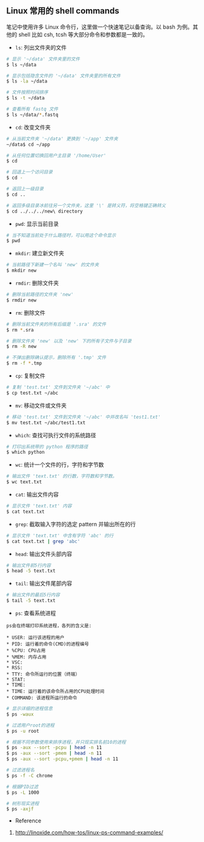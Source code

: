 ## Linux 常用的 shell commands

笔记中使用许多 Linux 命令行，这里做一个快速笔记以备查询。以 bash 为例。其他的 shell 比如 csh, tcsh 等大部分命令和参数都是一致的。

- `ls`: 列出文件夹的文件

```bash
# 显示 '~/data' 文件夹里的文件
$ ls ~/data

# 显示包括隐含文件的 '~/data' 文件夹里的所有文件
$ ls -la ~/data

# 文件按照时间排序
$ ls -t ~/data

# 查看所有 fastq 文件
$ ls ~/data/*.fastq
```

- `cd`: 改变文件夹

```bash
# 从当前文件夹 '~/data' 更换到 '~/app' 文件夹
~/data$ cd ~/app

# 从任何位置切换回用户主目录 '/home/User'
$ cd

# 回退上一个访问目录
$ cd -

# 返回上一级目录
$ cd ..

# 返回多级目录冰前往另一个文件夹，这里 '\' 是转义符，将空格键正确转义
$ cd ../../../new\ directory
```

- `pwd`: 显示当前目录

```bash
# 当不知道当前处于什么路径时，可以用这个命令显示
$ pwd
```

- `mkdir`: 建立新文件夹

```bash
# 当前路径下新建一个名叫 'new' 的文件夹
$ mkdir new
```

- `rmdir`: 删除文件夹

```bash
# 删除当前路径的文件夹 'new'
$ rmdir new
```

- `rm`: 删除文件

```bash
# 删除当前文件夹的所有后缀是 '.sra' 的文件
$ rm *.sra

# 删除文件夹 'new' 以及 'new' 下的所有子文件与子目录
$ rm -R new

# 不弹出删除确认提示，删除所有 '.tmp' 文件
$ rm -f *.tmp
```

- `cp`: 复制文件

```bash
# 复制 'test.txt' 文件到文件夹 '~/abc' 中
$ cp test.txt ~/abc
```

- `mv`: 移动文件或文件夹

```bash
# 移动 'test.txt' 文件到文件夹 '~/abc' 中并改名叫 'test1.txt'
$ mv test.txt ~/abc/test1.txt
```

- `which`: 查找可执行文件的系统路径

```bash
# 打印出系统带的 python 程序的路径
$ which python
```

- `wc`: 统计一个文件的行，字符和字节数

```bash
# 输出文件 'text.txt' 的行数，字符数和字节数。
$ wc text.txt
```

- `cat`: 输出文件内容

```bash
# 显示文件 'text.txt' 内容
$ cat text.txt
```

- `grep`: 截取输入字符的选定 pattern 并输出所在的行

```bash
# 显示文件 'text.txt' 中含有字符 'abc' 的行
$ cat text.txt | grep 'abc'
```

- `head`: 输出文件头部内容

```bash
# 输出文件前5行内容
$ head -5 text.txt
```

- `tail`: 输出文件尾部内容

```bash
# 输出文件的最后5行内容
$ tail -5 text.txt
```

- `ps`: 查看系统进程

```
ps会在终端打印系统进程，各列的含义是:

* USER: 运行该进程的用户
* PID: 运行着的命令(CMD)的进程编号
* %CPU: CPU占用
* %MEM: 内存占用
* VSC:
* RSS:
* TTY: 命令所运行的位置（终端）
* STAT:
* TIME:
* TIME: 运行着的该命令所占用的CPU处理时间
* COMMAND: 该进程所运行的命令
```

```bash
# 显示详细的进程信息
$ ps -waux

# 过滤用户root的进程
$ ps -u root

# 根据不同参数使用来排序进程，并只现实排名前10的进程
$ ps -aux --sort -pcpu | head -n 11
$ ps -aux --sort -pmem | head -n 11
$ ps -aux --sort -pcpu,+pmem | head -n 11

# 过滤进程名
$ ps -f -C chrome

# 根据PID过滤
$ ps -L 1000

# 树形现实进程
$ ps -axjf
```

- Reference

1. http://linoxide.com/how-tos/linux-ps-command-examples/
